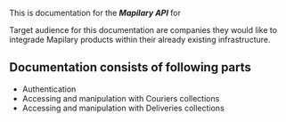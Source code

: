 This is documentation for the ***Mapilary API*** for

Target audience for this documentation are companies they would like to integrade Mapilary products
within their already existing infrastructure.

## Documentation consists of following parts

* Authentication
* Accessing and manipulation with Couriers collections
* Accessing and manipulation with Deliveries collections
